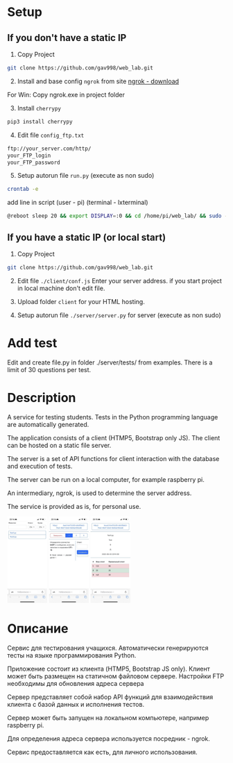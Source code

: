 # Setup

## If you don't have a static IP
1. Copy Project
```bash
git clone https://github.com/gav998/web_lab.git
```

2. Install and base config `ngrok` from site [ngrok - download](https://ngrok.com/download) 

For Win:
Copy ngrok.exe in project folder

3. Install `cherrypy`
```bash
pip3 install cherrypy
```

4. Edit file `config_ftp.txt`
```text
ftp://your_server.com/http/
your_FTP_login
your_FTP_password
```

5. Setup autorun file `run.py` (execute as non sudo)
```bash
crontab -e
```
add line in script (user - pi) (terminal - lxterminal)
```bash
@reboot sleep 20 && export DISPLAY=:0 && cd /home/pi/web_lab/ && sudo -u pi lxterminal -e python3 update_v1.py && sudo -u pi lxterminal -e python3 run.py
```

## If you have a static IP (or local start)

1. Copy Project
```bash
git clone https://github.com/gav998/web_lab.git
```

2. Edit file `./client/conf.js` 
Enter your server address. if you start project in local machine don't edit file.

3. Upload folder `client` for your HTML hosting.

4. Setup autorun file `./server/server.py` for server (execute as non sudo)

# Add test
Edit and create file.py in folder ./server/tests/ from examples.
There is a limit of 30 questions per test.

# Description
A service for testing students.
Tests in the Python programming language are automatically generated.

The application consists of a client (HTMP5, Bootstrap only JS).
The client can be hosted on a static file server.

The server is a set of API functions for client interaction with the database and execution of tests.

The server can be run on a local computer, for example raspberry pi.

An intermediary, ngrok, is used to determine the server address.

The service is provided as is, for personal use.

<img src="https://github.com/gav998/web_lab/blob/main/photo_2022-09-03_23-17-04.jpg" height="200"> <img src="https://github.com/gav998/web_lab/blob/main/photo_2022-09-03_23-17-06.jpg" height="200"> <img src="https://github.com/gav998/web_lab/blob/main/photo_2022-09-03_23-17-08.jpg" height="200">
# Описание
Сервис для тестирования учащихся.
Автоматически генерируются тесты на языке программирования Python.

Приложение состоит из клиента (HTMP5, Bootstrap JS only).
Клиент может быть размещен на статичном файловом сервере.
Настройки FTP необходимы для обновления адреса сервера

Сервер представляет собой набор API функций для взаимодействия клиента с базой данных и исполнения тестов.

Сервер может быть запущен на локальном компьютере, например raspberry pi.

Для определения адреса сервера используется посредник - ngrok.

Сервис предоставляется как есть, для личного использования.

